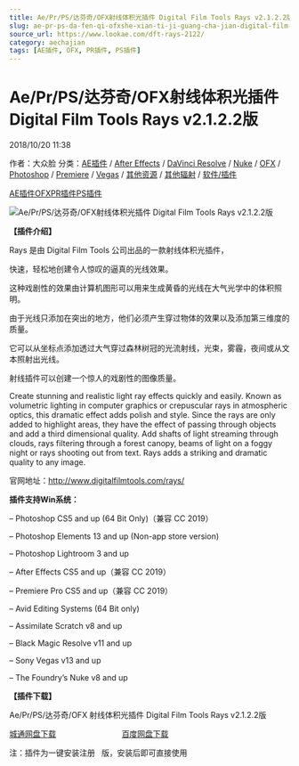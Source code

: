 ```yaml
---
title: Ae/Pr/PS/达芬奇/OFX射线体积光插件 Digital Film Tools Rays v2.1.2.2版
slug: ae-pr-ps-da-fen-qi-ofxshe-xian-ti-ji-guang-cha-jian-digital-film-tools-rays-v2-1-2-2ban
source_url: https://www.lookae.com/dft-rays-2122/
category: aechajian
tags: [AE插件, OFX, PR插件, PS插件]
---
```

# Ae/Pr/PS/达芬奇/OFX射线体积光插件 Digital Film Tools Rays v2.1.2.2版

2018/10/20 11:38

作者：大众脸
分类：[AE插件](https://www.lookae.com/after-effects/aechajian/) / [After Effects](https://www.lookae.com/after-effects/) / [DaVinci Resolve](https://www.lookae.com/qitarjcj/resolvezy/) / [Nuke](https://www.lookae.com/qitarjcj/nukezy/) / [OFX](https://www.lookae.com/qitarjcj/ofxzy/) / [Photoshop](https://www.lookae.com/qitarjcj/pszy/) / [Premiere](https://www.lookae.com/qitarjcj/premierezy/) / [Vegas](https://www.lookae.com/qitarjcj/vegaszy/) / [其他资源](https://www.lookae.com/qitarjcj/otherzy/) / [其他辐射](https://www.lookae.com/others/) / [软件/插件](https://www.lookae.com/qitarjcj/)

[AE插件](https://www.lookae.com/tag/ae%e6%8f%92%e4%bb%b6/)[OFX](https://www.lookae.com/tag/ofx/)[PR插件](https://www.lookae.com/tag/pr%e6%8f%92%e4%bb%b6/)[PS插件](https://www.lookae.com/tag/ps%e6%8f%92%e4%bb%b6/)

![Ae/Pr/PS/达芬奇/OFX射线体积光插件 Digital Film Tools Rays v2.1.2.2版](https://www.lookae.com/wp-content/uploads/2016/08/Rays.jpg "Ae/Pr/PS/达芬奇/OFX射线体积光插件 Digital Film Tools Rays v2.1.2.2版-LookAE.com")

**【插件介绍】**

Rays 是由 Digital Film Tools 公司出品的一款射线体积光插件，

快速，轻松地创建令人惊叹的逼真的光线效果。

这种戏剧性的效果由计算机图形可以用来生成黄昏的光线在大气光学中的体积照明。

由于光线只添加在突出的地方，他们必须产生穿过物体的效果以及添加第三维度的质量。

它可以从坐标点添加透过大气穿过森林树冠的光流射线，光束，雾霾，夜间或从文本照射出光线。

射线插件可以创建一个惊人的戏剧性的图像质量。

Create stunning and realistic light ray effects quickly and easily. Known as volumetric lighting in computer graphics or crepuscular rays in atmospheric optics, this dramatic effect adds polish and style. Since the rays are only added to highlight areas, they have the effect of passing through objects and add a third dimensional quality. Add shafts of light streaming through clouds, rays filtering through a forest canopy, beams of light on a foggy night or rays shooting out from text. Rays adds a striking and dramatic quality to any image.

官网地址：http://www.digitalfilmtools.com/rays/

**插件支持Win系统：**

– Photoshop CS5 and up (64 Bit Only)（兼容 CC 2019）

– Photoshop Elements 13 and up (Non-app store version)

– Photoshop Lightroom 3 and up

– After Effects CS5 and up（兼容 CC 2019）

– Premiere Pro CS5 and up（兼容 CC 2019）

– Avid Editing Systems (64 Bit only)

– Assimilate Scratch v8 and up

– Black Magic Resolve v11 and up

– Sony Vegas v13 and up

– The Foundry’s Nuke v8 and up

**【插件下载】**

Ae/Pr/PS/达芬奇/OFX 射线体积光插件 Digital Film Tools Rays v2.1.2.2版

[城通网盘下载](https://lookae.ctfile.com/fs/680462-315677913)                              [百度网盘下载](https://pan.baidu.com/s/1QjkBff6NF8P6hb3iJ4olCA)

注：插件为一键安装注册   版，安装后即可直接使用
